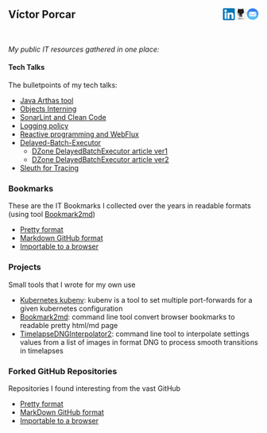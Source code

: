 ## Víctor Porcar [<img align="right" src="site/images/mail.png" width="24">](mailto:victormpcmun@gmail.com)[<img align="right" src="site/images/github.png" width="24">](https://github.com/victor-porcar)[<img align="right" src="site/images/linkedin.png" width="24">](https://es.linkedin.com/in/victor-porcar-a110a533)

 <br />
 
*My public IT resources gathered in one place:*
 
#### Tech Talks

The bulletpoints of my tech talks:

* [Java Arthas tool](./site/my-techtalks/TechTalk-Arthas-Tool)
* [Objects Interning](https://github.com/victor-porcar/TechTalk-Interning)
* [SonarLint and Clean Code](https://github.com/victor-porcar/TechTalk-SonarLint-and-Clean-Code)
* [Logging policy](https://github.com/victor-porcar/TechTalk-Logging-Policy)
* [Reactive programming and WebFlux](https://github.com/victor-porcar/TechTalk-Reactive-Programming-and-WebFlux)
* [Delayed-Batch-Executor](https://github.com/victor-porcar/TechTalk-Delayed-Batch-Executor)
   * [DZone DelayedBatchExecutor article ver1](https://dzone.com/articles/optimizing-data-repositories-usage-in-java-multith)
   * [DZone DelayedBatchExecutor article ver2](https://web.archive.org/web/20200815000143/https://dzone.com/articles/delayedbatchexecutor-how-to-optimize-database-usag)
* [Sleuth for Tracing](https://github.com/victor-porcar/TechTalk-Sleuth-for-Tracing)

 
### Bookmarks

These are the IT Bookmarks I collected over the years in readable formats (using tool [Bookmark2md](https://github.com/victormpcmun/Bookmark2md))

* [Pretty format](bookmarks/generated_PRETTY_HTML_IT.html)
* [Markdown GitHub format](bookmarks/generated_MD_IT.md)
* [Importable to a browser](bookmarks/bookmarksIT.html)

### Projects

Small tools that I wrote for my own use
* [Kubernetes kubenv](https://github.com/victor-porcar/kubernetes-kubenv/blob/master/README.md): kubenv is a tool to set multiple port-forwards for a given kubernetes configuration
* [Bookmark2md](https://github.com/victormpcmun/Bookmark2md): command line tool convert browser bookmarks to readable pretty html/md page
* [TimelapseDNGInterpolator2](https://github.com/victor-porcar/TimelapseDNGInterpolator2): command line tool to interpolate settings values from a list of images in format DNG to process smooth transitions in timelapses


### Forked GitHub Repositories

Repositories I found interesting from the vast GitHub

* [Pretty format](bookmarks/generated_PRETTY_HTML_IT.html)
* [MarkDown GitHub format](bookmarks/generated_MD_IT.md)
* [Importable to a browser](bookmarks/bookmarksIT.html)
